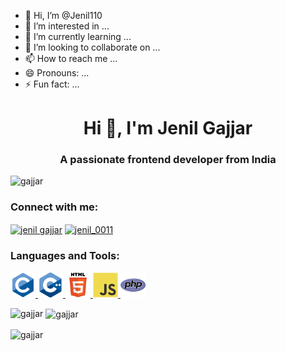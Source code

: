- 👋 Hi, I’m @Jenil110
- 👀 I’m interested in ...
- 🌱 I’m currently learning ...
- 💞️ I’m looking to collaborate on ...
- 📫 How to reach me ...
- 😄 Pronouns: ...
- ⚡ Fun fact: ...

<!---
Jenil110/Jenil110 is a ✨ special ✨ repository because its `README.md` (this file) appears on your GitHub profile.
You can click the Preview link to take a look at your changes.
--->
<h1 align="center">Hi 👋, I'm Jenil Gajjar</h1>
<h3 align="center">A passionate frontend developer from India</h3>
<img align="Right" ali="coding" width="400" src"https://images.search.yahoo.com/images/view;_ylt=AwrjfRds9eJldjo6jy6JzbkF;_ylu=c2VjA3NyBHNsawNpbWcEb2lkAzEwMTFkODY2N2QzMjM5MzAzMTQyMzhmYTQwY2M2ZTZiBGdwb3MDMTIEaXQDYmluZw--?back=https%3A%2F%2Fimages.search.yahoo.com%2Fsearch%2Fimages%3Fp%3Danimated%2Bgif%2Bcoding%26type%3DE211US714G0%26fr%3Dmcafee%26fr2%3Dpiv-web%26tab%3Dorganic%26ri%3D12&w=800&h=600&imgurl=granroyalleigarape.com.br%2Fwp-content%2Fuploads%2F2021%2F05%2Fprogrammer.gif&rurl=https%3A%2F%2Fgranroyalleigarape.com.br%2Fhistoria%2F&size=1264.1KB&p=animated+gif+coding&oid=1011d8667d323930314238fa40cc6e6b&fr2=piv-web&fr=mcafee&tt=HIST%C3%93RIA+%E2%80%93+Condom%C3%ADnio+Gran+Royalle&b=0&ni=21&no=12&ts=&tab=organic&sigr=uPQ7fJRTERkJ&sigb=AfzKVfGMY4K3&sigi=MtgWTm4YnrLK&sigt=FnX0Pp_g6MqY&.crumb=rDtwFyIdA7I&fr=mcafee&fr2=piv-web&type=E211US714G0"

<p align="left"> <img src="https://komarev.com/ghpvc/?username=gajjar&label=Profile%20views&color=0e75b6&style=flat" alt="gajjar" /> </p>

<h3 align="left">Connect with me:</h3>
<p align="left">
<a href="https://fb.com/jenil gajjar" target="blank"><img align="center" src="https://raw.githubusercontent.com/rahuldkjain/github-profile-readme-generator/master/src/images/icons/Social/facebook.svg" alt="jenil gajjar" height="30" width="40" /></a>
<a href="https://instagram.com/jenil_0011" target="blank"><img align="center" src="https://raw.githubusercontent.com/rahuldkjain/github-profile-readme-generator/master/src/images/icons/Social/instagram.svg" alt="jenil_0011" height="30" width="40" /></a>
</p>

<h3 align="left">Languages and Tools:</h3>
<p align="left"> <a href="https://www.cprogramming.com/" target="_blank" rel="noreferrer"> <img src="https://raw.githubusercontent.com/devicons/devicon/master/icons/c/c-original.svg" alt="c" width="40" height="40"/> </a> <a href="https://www.w3schools.com/cpp/" target="_blank" rel="noreferrer"> <img src="https://raw.githubusercontent.com/devicons/devicon/master/icons/cplusplus/cplusplus-original.svg" alt="cplusplus" width="40" height="40"/> </a> <a href="https://www.w3.org/html/" target="_blank" rel="noreferrer"> <img src="https://raw.githubusercontent.com/devicons/devicon/master/icons/html5/html5-original-wordmark.svg" alt="html5" width="40" height="40"/> </a> <a href="https://developer.mozilla.org/en-US/docs/Web/JavaScript" target="_blank" rel="noreferrer"> <img src="https://raw.githubusercontent.com/devicons/devicon/master/icons/javascript/javascript-original.svg" alt="javascript" width="40" height="40"/> </a> <a href="https://www.php.net" target="_blank" rel="noreferrer"> <img src="https://raw.githubusercontent.com/devicons/devicon/master/icons/php/php-original.svg" alt="php" width="40" height="40"/> </a> </p>

<p><img align="left" src="https://github-readme-stats.vercel.app/api/top-langs?username=gajjar&show_icons=true&locale=en&layout=compact" alt="gajjar" /></p>

<p>&nbsp;<img align="center" src="https://github-readme-stats.vercel.app/api?username=gajjar&show_icons=true&locale=en" alt="gajjar" /></p>

<p><img align="center" src="https://github-readme-streak-stats.herokuapp.com/?user=gajjar&" alt="gajjar" /></p>
